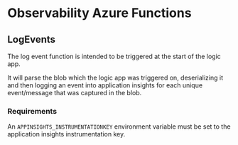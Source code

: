 # Observability Azure Functions

## LogEvents

The log event function is intended to be triggered at the start of the logic app.

It will parse the blob which the logic app was triggered on, deserializing it and then logging an event into application insights for each unique event/message that was captured in the blob.

### Requirements

An `APPINSIGHTS_INSTRUMENTATIONKEY` environment variable must be set to the application insights instrumentation key.